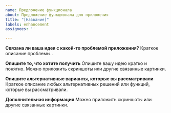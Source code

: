 ```yaml
---
name: Предложение функционала
about: Предложение функционала для приложения
title: "[Название]"
labels: enhancement
assignees: ''

---
```


**Связана ли ваша идея с какой-то проблемой приложения?**
Краткое описание проблемы..

**Опишите то, что хотите получить**
Опишите вашу идею кратко и понятно. Можно приложить скриншоты или другие связанные картинки.

**Опишите альтернативные варианты, которые вы рассматривали**
Краткое описание любых альтернативных решений или функций, которые вы рассматривали.

**Дополнительная информация**
Можно приложить скриншоты или другие связанные картинки.
